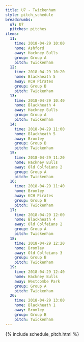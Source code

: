 ```yaml
---
title: U7 - Twickenham
style: pitch_schedule
breadcrumbs:
  u7: U7
  pitches: pitches
items:
  11:
    time: 2018-04-29 10:00
    home: Ashford
    away: Hackney Bulls
    group: Group A
    pitch: Twickenham
  12:
    time: 2018-04-29 10:20
    home: Blackheath 5
    away: KCH Pirates
    group: Group B
    pitch: Twickenham
  13:
    time: 2018-04-29 10:40
    home: Blackheath 4
    away: Hackney Bulls
    group: Group A
    pitch: Twickenham
  14:
    time: 2018-04-29 11:00
    home: Blackheath 5
    away: Bromley
    group: Group B
    pitch: Twickenham
  15:
    time: 2018-04-29 11:20
    home: Hackney Bulls
    away: Old Colfeians 2
    group: Group A
    pitch: Twickenham
  16:
    time: 2018-04-29 11:40
    home: Bromley
    away: KCH Pirates
    group: Group B
    pitch: Twickenham
  17:
    time: 2018-04-29 12:00
    home: Blackheath 4
    away: Old Colfeians 2
    group: Group A
    pitch: Twickenham
  18:
    time: 2018-04-29 12:20
    home: Bromley
    away: Old Colfeians 3
    group: Group B
    pitch: Twickenham
  19:
    time: 2018-04-29 12:40
    home: Hackney Bulls
    away: Westcombe Park
    group: Group A
    pitch: Twickenham
  20:
    time: 2018-04-29 13:00
    home: Blackheath 1
    away: Bromley
    group: Group B
    pitch: Twickenham
---
```


{% include schedule_pitch.html %}
